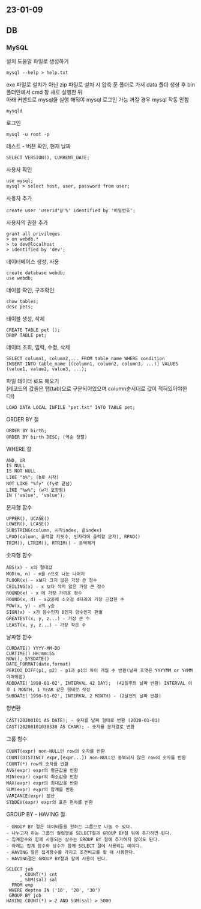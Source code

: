 ## 23-01-09
## DB
### MySQL
설치
도움말 파일로 생성하기
```
mysql --help > help.txt
```
exe 파일로 설치가 아닌 zip 파일로 설치 시 압축 푼 폴더로 가서 data 폴더 생성 후 bin 폴더안에서 cmd 창 새로 실행한 뒤   
아래 커맨드로 mysql을 실행 해둬야 mysql 로그인 가능 꺼질 경우 mysql 작동 안함    
```
mysqld
```
로그인
```
mysql -u root -p
```
테스트 - 버젼 확인, 현재 날짜
```
SELECT VERSION(), CURRENT_DATE;
```
사용자 확인
```
use mysql;
mysql > select host, user, password from user;
```
사용자 추가
```
create user 'userid'@'%' identified by '비밀번호'; 
```
사용자의 권한 추가
```
grant all privileges
> on webdb.*
> to dev@localhost
> identified by 'dev';
```
데이터베이스 생성, 사용
```
create database webdb;
use webdb;
```
테이블 확인, 구조확인
```
show tables;
desc pets;
```
테이블 생성, 삭제
```
CREATE TABLE pet ();
DROP TABLE pet;
```
데이터 조회, 입력, 수정, 삭제
```
SELECT column1, column2,... FROM table_name WHERE condition
INSERT INTO table_name [(column1, column2, column3, ...)] VALUES (value1, value2, value3, ...);
```
파일 데이터 로드 해오기   
(레코드의 값들은 탭(tab)으로 구분되어있으며 column순서대로 값이 적혀있어야한다!)
```
LOAD DATA LOCAL INFILE "pet.txt" INTO TABLE pet;
```
ORDER BY 절
```
ORDER BY birth;
ORDER BY birth DESC; (역순 정렬)
```
WHERE 절
```
AND, OR
IS NULL
IS NOT NULL
LIKE "b%"; (b로 시작)
NOT LIKE "%fy" (fy로 끝남)
LIKE "%w%"; (w가 포함됨)
IN ('value', 'value');
```
문자형 함수
```
UPPER(), UCASE()
LOWER(), LCASE()
SUBSTRING(column, 시작index, 끝index)
LPAD(column, 출력할 자릿수, 빈자리에 출력할 문자), RPAD()
TRIM(), LTRIM(), RTRIM() - 공백제거
```
숫자형 함수
```
ABS(x) - x의 절대값
MOD(m, n) - m을 n으로 나눈 나머지
FLOOR(x) - x보다 크지 않은 가장 큰 정수
CEILING(x) - x 보다 작지 않은 가장 큰 정수
ROUND(x) - x 에 가장 가까운 정수
ROUND(x, d) - x값중에 소숫점 d자리에 가장 근접한 수
POW(x, y) - x의 y승
SIGN(x) - x가 음수인지 0인지 양수인지 판별
GREATEST(x, y, z...) - 가장 큰 수
LEAST(x, y, z...) - 가장 작은 수
```
날짜형 함수
```
CURDATE() YYYY-MM-DD
CURTIME() HH:mm:SS
NOW(), SYSDATE()
DATE_FORMAT(date,format) 
PERIOD_DIFF(p1, p2) - p1과 p1의 차이 개월 수 반환(날짜 포맷은 YYYYMM or YYMM 이여야함)
ADDDATE('1998-01-02', INTERVAL 42 DAY);  (42일후의 날짜 반환) INTERVAL 이후 1 MONTH, 1 YEAR 같은 형태로 작성
SUBDATE('1998-01-02', INTERVAL 2 MONTH) - (2달전의 날짜 반환)
```
형변환
```
CAST(20200101 AS DATE); - 숫자를 날짜 형태로 변환 (2020-01-01)
CAST(20200101030330 AS CHAR); - 숫자를 문자열로 변환
```
그룹 함수
```
COUNT(expr) non-NULL인 row의 숫자를 반환
COUNT(DISTINCT expr,[expr...]) non-NULL인 중복되지 않은 row의 숫자를 반환
COUNT(*) row의 숫자를 반환
AVG(expr) expr의 평균값을 반환
MIN(expr) expr의 최소값을 반환
MAX(expr) expr의 최대값을 반환
SUM(expr) expr의 합계를 반환
VARIANCE(expr) 분산
STDDEV(expr) expr의 표준 편차를 반환
```
GROUP BY - HAVING 절
```
- GROUP BY 절은 데이터들을 원하는 그룹으로 나눌 수 있다.
- 나누고자 하는 그룹의 컬럼명을 SELECT절과 GROUP BY절 뒤에 추가하면 된다.
- 집계함수와 함께 사용되는 상수는 GROUP BY 절에 추가하지 않아도 된다.
- 아래는 집계 함수와 상수가 함께 SELECT 절에 사용되는 예이다.
- HAVING 절은 집계함수를 가지고 조건비교를 할 때 사용한다.
- HAVING절은 GROUP BY절과 함께 사용이 된다.

SELECT job
     , COUNT(*) cnt
     , SUM(sal) sal
  FROM emp
 WHERE deptno IN ('10', '20', '30')
 GROUP BY job
HAVING COUNT(*) > 2 AND SUM(sal) > 5000
```
